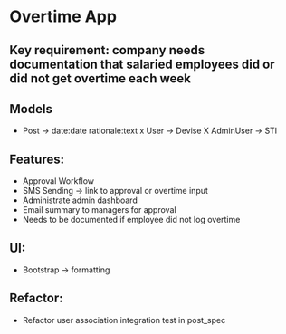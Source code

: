 # Overtime App

## Key requirement: company needs documentation that salaried employees did or did not get overtime each week

## Models
- Post -> date:date rationale:text
x User -> Devise
X AdminUser -> STI

## Features:
- Approval Workflow
- SMS Sending -> link to approval or overtime input
- Administrate admin dashboard
- Email summary to managers for approval
- Needs to be documented if employee did not log overtime

## UI:
- Bootstrap -> formatting

## Refactor:
- Refactor user association integration test in post_spec